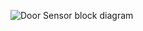 ![Door Sensor block diagram](https://user-images.githubusercontent.com/101619680/164058660-4485f2ad-c41d-4c07-8460-88c20179b42a.png)
